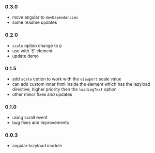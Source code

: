 ### 0.3.0

- move angular to `devDependencies`
- some readme updates

### 0.2.0

- `scale` option change to `@`
- use with 'E' element
- update demo

### 0.1.5

- add `scale` option to work with the `viewport` scale value
- can add custom inner html inside the element which has the lazyload directive, higher priority then the `loadingText` option
- other minor fixes and updates

### 0.1.0

- using scroll event
- bug fixes and improvements

### 0.0.3

- angular-lazyload module
